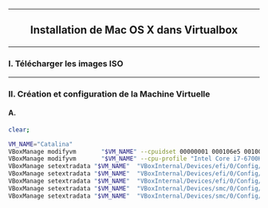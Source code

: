 ---------------------------------------------------------------------------------------------------------------------------------------------------------------------------------------------------------------
## <p align='center'> Installation de Mac OS X dans Virtualbox </p>

---------------------------------------------------------------------------------------------------------------------------------------------------------------------------------------------------------------
### I. Télécharger les images ISO



---------------------------------------------------------------------------------------------------------------------------------------------------------------------------------------------------------------
### II. Création et configuration de la Machine Virtuelle

#### A. 
```bash
clear;

VM_NAME="Catalina"
VBoxManage modifyvm 	  "$VM_NAME" --cpuidset 00000001 000106e5 00100800 0098e3fd bfebfbff
VBoxManage modifyvm 	  "$VM_NAME" --cpu-profile "Intel Core i7-6700K"
VBoxManage setextradata "$VM_NAME"  "VBoxInternal/Devices/efi/0/Config/DmiSystemProduct" "iMac11,3"
VBoxManage setextradata "$VM_NAME"  "VBoxInternal/Devices/efi/0/Config/DmiSystemVersion" "1.0"
VBoxManage setextradata "$VM_NAME"  "VBoxInternal/Devices/efi/0/Config/DmiBoardProduct" "Iloveapple"
VBoxManage setextradata "$VM_NAME"  "VBoxInternal/Devices/smc/0/Config/DeviceKey" "ourhardworkbythesewordsguardedpleasedontsteal(c)AppleComputerInc"
VBoxManage setextradata "$VM_NAME"  "VBoxInternal/Devices/smc/0/Config/GetKeyFromRealSMC" 0
``` 
